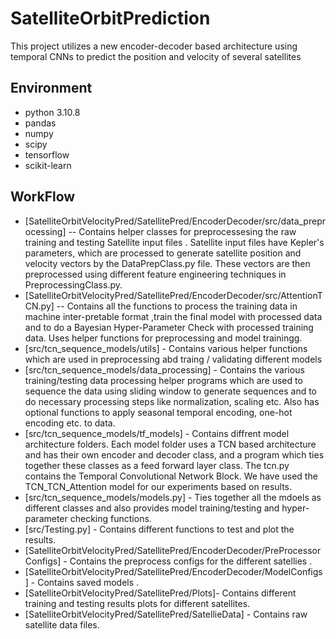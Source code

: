 # SatelliteOrbitPrediction
This project utilizes a new encoder-decoder based architecture using temporal CNNs to predict the position and velocity of several satellites

## Environment

- python 3.10.8
- pandas
- numpy
- scipy
- tensorflow
- scikit-learn


## WorkFlow


- [SatelliteOrbitVelocityPred/SatellitePred/EncoderDecoder/src/data_preprocessing] -- Contains helper classes for preprocessesing the raw training and testing Satellite input files . Satellite input files have Kepler's parameters, which are processed to generate satellite position and velocity vectors by the DataPrepClass.py file. These vectors are then preprocessed using different feature engineering techniques in PreprocessingClass.py.
- [SatelliteOrbitVelocityPred/SatellitePred/EncoderDecoder/src/AttentionTCN.py] -- Contains all the functions to process the training data in machine inter-pretable format ,train the final model with processed data and to do a Bayesian Hyper-Parameter Check with processed training data. Uses helper functions for preprocessing and model trainingg.
- [src/tcn_sequence_models/utils] - Contains various helper functions which are used in preprocessing abd traing / validating different models
- [src/tcn_sequence_models/data_processing] - Contains the various training/testing data processing helper programs which are used to sequence the data using sliding window to generate sequences and to do necessary processing steps like normalization, scaling etc. Also has optional functions to apply seasonal temporal encoding, one-hot encoding etc. to data.
- [src/tcn_sequence_models/tf_models] - Contains diffrent model architecture folders. Each model folder uses a TCN based architecture and has their own encoder and decoder class, and a program which ties together these classes as a feed forward layer class. The tcn.py contains the Temporal Convolutional Network Block. We have used the TCN_TCN_Attention model for our experiments based on results.
- [src/tcn_sequence_models/models.py] - Ties together all the mdoels as different classes and also provides model training/testing and hyper-parameter checking functions.
- [src/Testing.py] - Contains different functions to test and plot the results.
- [SatelliteOrbitVelocityPred/SatellitePred/EncoderDecoder/PreProcessorConfigs] - Contains the preprocess configs for the different satellies .
- [SatelliteOrbitVelocityPred/SatellitePred/EncoderDecoder/ModelConfigs] - Contains saved models .
- [SatelliteOrbitVelocityPred/SatellitePred/Plots]- Contains different training and testing results plots for different satellites.
- [SatelliteOrbitVelocityPred/SatellitePred/SatellieData] - Contains raw satellite data files.
